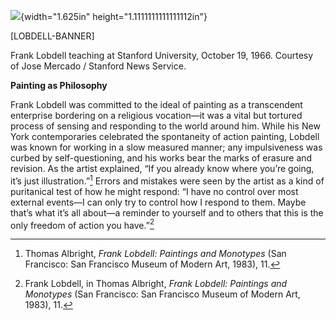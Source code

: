 ![](media/image1.png){width="1.625in" height="1.1111111111111112in"}

\[LOBDELL-BANNER\]

Frank Lobdell teaching at Stanford University, October 19, 1966. Courtesy of Jose Mercado / Stanford News Service.

**Painting as Philosophy**

Frank Lobdell was committed to the ideal of painting as a transcendent enterprise bordering on a religious vocation—it was a vital but tortured process of sensing and responding to the world around him. While his New York contemporaries celebrated the spontaneity of action painting, Lobdell was known for working in a slow measured manner; any impulsiveness was curbed by self-questioning, and his works bear the marks of erasure and revision. As the artist explained, “If you already know where you’re going, it’s just illustration.”[^1] Errors and mistakes were seen by the artist as a kind of puritanical test of how he might respond: “I have no control over most external events—I can only try to control how I respond to them. Maybe that’s what it’s all about—a reminder to yourself and to others that this is the only freedom of action you have.”[^2]

[^1]: Thomas Albright, *Frank Lobdell: Paintings and Monotypes* (San Francisco: San Francisco Museum of Modern Art, 1983), 11.

[^2]: Frank Lobdell, in Thomas Albright, *Frank Lobdell: Paintings and Monotypes* (San Francisco: San Francisco Museum of Modern Art, 1983), 11.
